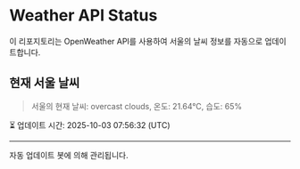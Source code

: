 
# Weather API Status

이 리포지토리는 OpenWeather API를 사용하여 서울의 날씨 정보를 자동으로 업데이트합니다.

## 현재 서울 날씨
> 서울의 현재 날씨: overcast clouds, 온도: 21.64°C, 습도: 65%

⏳ 업데이트 시간: 2025-10-03 07:56:32 (UTC)

---
자동 업데이트 봇에 의해 관리됩니다.

